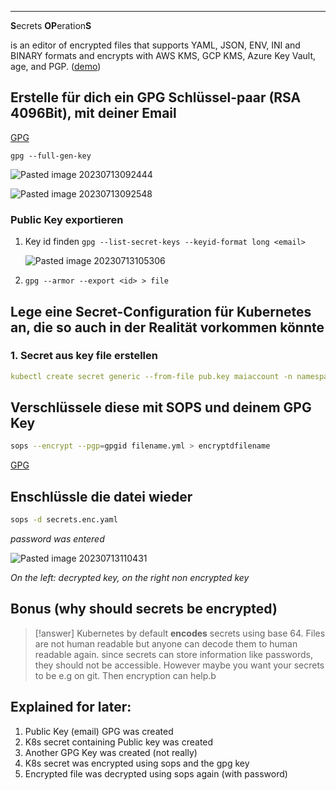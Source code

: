 ****

**S**ecrets **OP**eration**S**

is an editor of encrypted files that supports YAML, JSON, ENV, INI and BINARY formats and encrypts with AWS KMS, GCP KMS, Azure Key Vault, age, and PGP. ([demo](https://www.youtube.com/watch?v=YTEVyLXFiq0))

## Erstelle für dich ein GPG Schlüssel-paar (RSA 4096Bit), mit deiner Email

[GPG](GPG.md)

`gpg --full-gen-key`

![Pasted image 20230713092444](Pasted%20image%2020230713092444.png)

![Pasted image 20230713092548](Pasted%20image%2020230713092548.png)

### Public Key exportieren

1. Key id finden `gpg --list-secret-keys --keyid-format long <email>`
   
   ![Pasted image 20230713105306](Pasted%20image%2020230713105306.png)

2. `gpg --armor --export <id> > file`

## Lege eine Secret-Configuration für Kubernetes an, die so auch in der Realität vorkommen könnte

### 1. Secret aus key file erstellen

```yaml
kubectl create secret generic --from-file pub.key maiaccount -n namespace-frontend-1 --dry-run=client -o yaml > maiaccount.yml
```

## Verschlüssele diese mit SOPS und deinem GPG Key


```sh
sops --encrypt --pgp=gpgid filename.yml > encryptdfilename
```

[GPG](GPG.md)

## Enschlüssle die datei wieder

```bash
sops -d secrets.enc.yaml
```
*password was entered*

![Pasted image 20230713110431](Pasted%20image%2020230713110431.png)

*On the left: decrypted key, on the right non encrypted key*

## Bonus (why should secrets be encrypted)

>[!answer]
>Kubernetes by default **encodes** secrets using base 64.
>Files are not human readable but anyone can decode them to human readable again.
>since secrets can store information like passwords, they should not be accessible.
>However maybe you want your secrets to be e.g on git. Then encryption can help.b

## Explained for later:

1. Public Key (email) GPG was created
2. K8s secret containing Public key was created
3. Another GPG Key was created (not really)
4. K8s secret was encrypted using sops and the gpg key
5. Encrypted file was decrypted using sops again (with password)